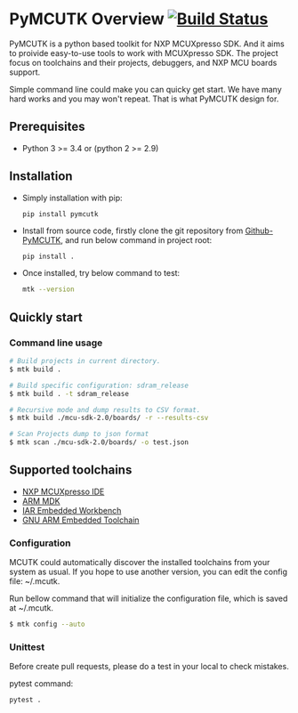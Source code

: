 PyMCUTK Overview [![Build Status](https://travis-ci.org/Hoohaha/pymcutk.svg?branch=master)](https://travis-ci.org/Hoohaha/pymcutk)
==============


PyMCUTK is a python based toolkit for NXP MCUXpresso SDK. And it aims to proivide easy-to-use tools to work with MCUXpresso SDK. The project focus on toolchains and their projects, debuggers, and NXP MCU boards support.

Simple command line could make you can quicky get start. We have many hard works and you may won't repeat. That is what PyMCUTK design for.

## Prerequisites

- Python 3 >= 3.4 or (python 2 >= 2.9)


## Installation

- Simply installation with pip:

    ```bash
    pip install pymcutk
    ```

- Install from source code, firstly clone the git repository from [Github-PyMCUTK](https://github.com/Hoohaha/pymcutk),
and run below command in project root:

    ```
    pip install .
    ```

- Once installed, try below command to test:

    ```bash
    mtk --version
    ```

## Quickly start


### Command line usage


```bash
# Build projects in current directory.
$ mtk build .

# Build specific configuration: sdram_release
$ mtk build . -t sdram_release

# Recursive mode and dump results to CSV format.
$ mtk build ./mcu-sdk-2.0/boards/ -r --results-csv

# Scan Projects dump to json format
$ mtk scan ./mcu-sdk-2.0/boards/ -o test.json
```



## Supported toolchains

- [NXP MCUXpresso IDE](https://www.nxp.com/support/developer-resources/software-development-tools/mcuxpresso-software-and-tools/mcuxpresso-integrated-development-environment-ide:MCUXpresso-IDE)
- [ARM MDK](http://www2.keil.com/mdk5)
- [IAR Embedded Workbench](https://www.iar.com/iar-embedded-workbench/)
- [GNU ARM Embedded Toolchain](https://developer.arm.com/tools-and-software/open-source-software/developer-tools/gnu-toolchain/gnu-rm)

### Configuration

MCUTK could automatically discover the installed toolchains from your system as usual.
If you hope to use another version, you can edit the config file: ~/.mcutk.

Run bellow command that will initialize the configuration file, which is saved at ~/.mcutk.

```bash
$ mtk config --auto
```


### Unittest

Before create pull requests, please do a test in your local to check mistakes.

pytest command:

```bash
pytest .
```
